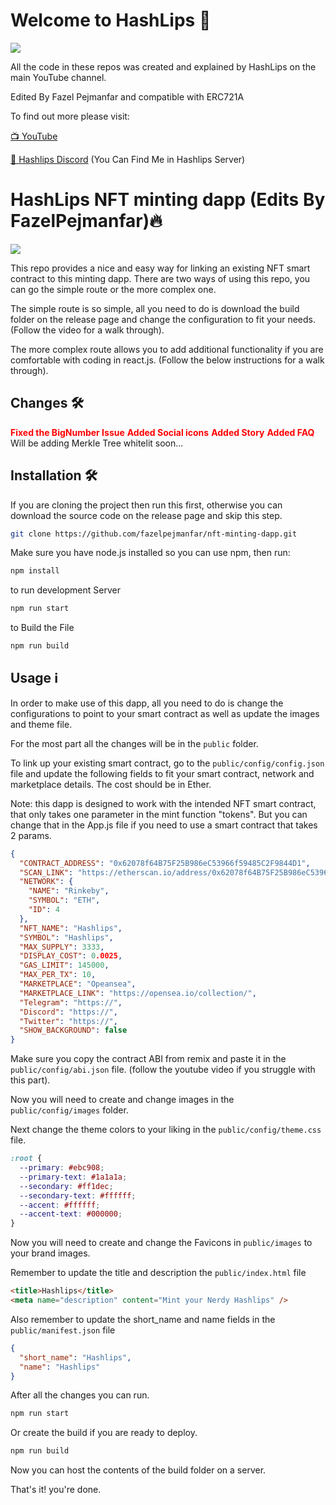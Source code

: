 # Welcome to HashLips 👄

![](https://github.com/HashLips/nft_minting_dapp/blob/main/logo.png)

All the code in these repos was created and explained by HashLips on the main YouTube channel.

Edited By Fazel Pejmanfar and compatible with ERC721A

To find out more please visit:

[📺 YouTube](https://www.youtube.com/channel/UC1LV4_VQGBJHTJjEWUmy8nA)

[👄 Hashlips Discord](https://discord.com/invite/qh6MWhMJDN) (You Can Find Me in Hashlips Server)


# HashLips NFT minting dapp (Edits By FazelPejmanfar)🔥

![](https://github.com/fazelpejmanfar/nft-minting-dapp/blob/master/banner.png)

This repo provides a nice and easy way for linking an existing NFT smart contract to this minting dapp. There are two ways of using this repo, you can go the simple route or the more complex one.

The simple route is so simple, all you need to do is download the build folder on the release page and change the configuration to fit your needs. (Follow the video for a walk through).

The more complex route allows you to add additional functionality if you are comfortable with coding in react.js. (Follow the below instructions for a walk through).

## Changes 🛠️

<b style="color: red"> Fixed the BigNumber Issue</b>
<b style="color: red"> Added Social icons</b>
<b style="color: red"> Added Story</b>
<b style="color: red"> Added FAQ</b>
 Will be adding Merkle Tree whitelit soon...

## Installation 🛠️

If you are cloning the project then run this first, otherwise you can download the source code on the release page and skip this step.

```sh
git clone https://github.com/fazelpejmanfar/nft-minting-dapp.git
```

Make sure you have node.js installed so you can use npm, then run:

```sh
npm install
```

to run development Server

```sh
npm run start
```

to Build the File

```sh
npm run build
```

## Usage ℹ️

In order to make use of this dapp, all you need to do is change the configurations to point to your smart contract as well as update the images and theme file.

For the most part all the changes will be in the `public` folder.

To link up your existing smart contract, go to the `public/config/config.json` file and update the following fields to fit your smart contract, network and marketplace details. The cost should be in Ether.



Note: this dapp is designed to work with the intended NFT smart contract, that only takes one parameter in the mint function "tokens". But you can change that in the App.js file if you need to use a smart contract that takes 2 params.

```json
{
  "CONTRACT_ADDRESS": "0x62078f64B75F25B986eC53966f59485C2F9844D1", 
  "SCAN_LINK": "https://etherscan.io/address/0x62078f64B75F25B986eC53966f59485C2F9844D1",
  "NETWORK": {
    "NAME": "Rinkeby",
    "SYMBOL": "ETH",
    "ID": 4
  },
  "NFT_NAME": "Hashlips", 
  "SYMBOL": "Hashlips",
  "MAX_SUPPLY": 3333,
  "DISPLAY_COST": 0.0025,
  "GAS_LIMIT": 145000, 
  "MAX_PER_TX": 10,  
  "MARKETPLACE": "Opeansea",
  "MARKETPLACE_LINK": "https://opensea.io/collection/",
  "Telegram": "https://",
  "Discord": "https://",
  "Twitter": "https://",
  "SHOW_BACKGROUND": false
}

```

Make sure you copy the contract ABI from remix and paste it in the `public/config/abi.json` file.
(follow the youtube video if you struggle with this part).

Now you will need to create and change images in the `public/config/images` folder.

Next change the theme colors to your liking in the `public/config/theme.css` file.

```css
:root {
  --primary: #ebc908;
  --primary-text: #1a1a1a;
  --secondary: #ff1dec;
  --secondary-text: #ffffff;
  --accent: #ffffff;
  --accent-text: #000000;
}
```

Now you will need to create and change the Favicons in `public/images` to your brand images.

Remember to update the title and description the `public/index.html` file

```html
<title>Hashlips</title>
<meta name="description" content="Mint your Nerdy Hashlips" />
```

Also remember to update the short_name and name fields in the `public/manifest.json` file

```json
{
  "short_name": "Hashlips",
  "name": "Hashlips"
}
```

After all the changes you can run.

```sh
npm run start
```

Or create the build if you are ready to deploy.

```sh
npm run build
```

Now you can host the contents of the build folder on a server.

That's it! you're done.
